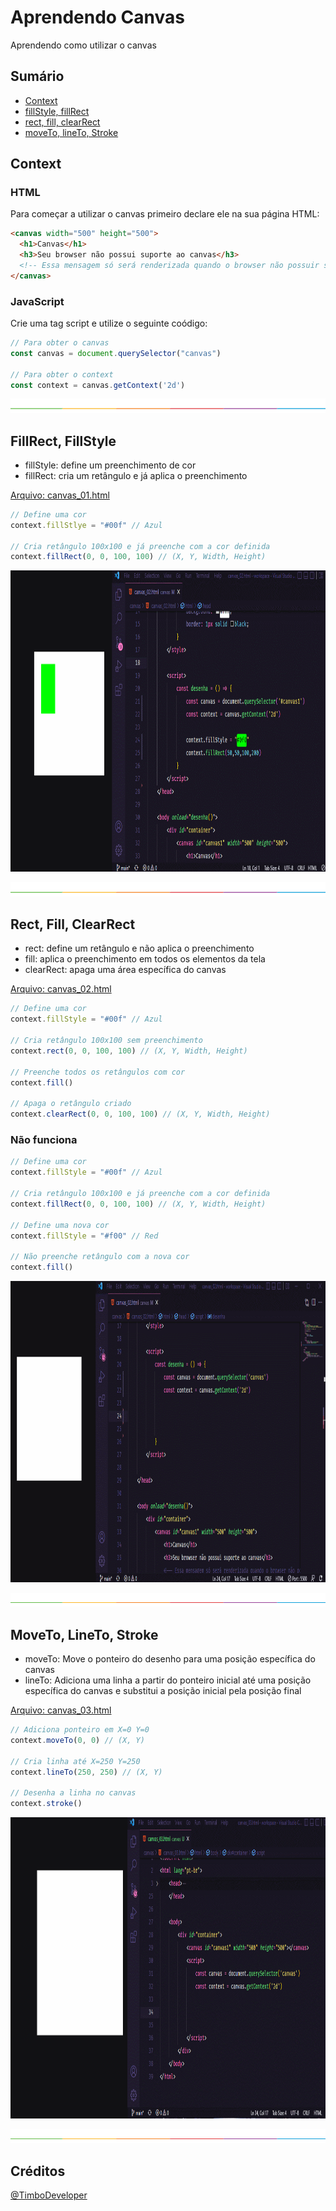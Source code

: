 # Aprendendo Canvas

Aprendendo como utilizar o canvas


## Sumário

 * [Context](#context)
 * [fillStyle, fillRect](#fillrect-fillstyle)
 * [rect, fill, clearRect](#rect-fill-clearrect)
 * [moveTo, lineTo, Stroke](#moveto-lineto-stroke)
## Context

### HTML
Para começar a utilizar o canvas primeiro declare ele na sua página HTML:
```html
<canvas width="500" height="500">
  <h1>Canvas</h1>
  <h3>Seu browser não possui suporte ao canvas</h3>
  <!-- Essa mensagem só será renderizada quando o browser não possuir suporte ao canvas. -->
</canvas>
```
### JavaScript
Crie uma tag script e utilize o seguinte coódigo:
```javascript
// Para obter o canvas
const canvas = document.querySelector("canvas")

// Para obter o context
const context = canvas.getContext('2d')
```
![split](https://github.com/TimboDeveloper/canvas/raw/main/media/split.png)

## FillRect, FillStyle
 - fillStyle: define um preenchimento de cor
 - fillRect: cria um retângulo e já aplica o preenchimento
 
 [Arquivo: canvas_01.html](https://github.com/TimboDeveloper/canvas/blob/main/canvas_01.html)
```javascript
// Define uma cor
context.fillStlye = "#00f" // Azul

// Cria retângulo 100x100 e já preenche com a cor definida
context.fillRect(0, 0, 100, 100) // (X, Y, Width, Height)
```
<img src="https://github.com/TimboDeveloper/canvas/blob/main/media/fillstyle-fillrect.gif" alt="example fillstyle and fillrect gif" width="888" height="481.63" />

![split](https://github.com/TimboDeveloper/canvas/raw/main/media/split.png)

## Rect, Fill, ClearRect
 - rect: define um retângulo e não aplica o preenchimento
 - fill: aplica o preenchimento em todos os elementos da tela
 - clearRect: apaga uma área específica do canvas

 [Arquivo: canvas_02.html](https://github.com/TimboDeveloper/canvas/blob/main/canvas_02.html)
 ```javascript
// Define uma cor
context.fillStyle = "#00f" // Azul

// Cria retângulo 100x100 sem preenchimento
context.rect(0, 0, 100, 100) // (X, Y, Width, Height)

// Preenche todos os retângulos com cor
context.fill() 

// Apaga o retângulo criado
context.clearRect(0, 0, 100, 100) // (X, Y, Width, Height)
 ```

### Não funciona

```javascript
// Define uma cor
context.fillStyle = "#00f" // Azul

// Cria retângulo 100x100 e já preenche com a cor definida
context.fillRect(0, 0, 100, 100) // (X, Y, Width, Height)

// Define uma nova cor
context.fillStyle = "#f00" // Red

// Não preenche retângulo com a nova cor
context.fill()
```
<img src="https://github.com/TimboDeveloper/canvas/blob/main/media/rect-fill-clearrect.gif" alt="example fillstyle and fillrect gif" width="888" height="481.63" />

![split](https://github.com/TimboDeveloper/canvas/raw/main/media/split.png)

## MoveTo, LineTo, Stroke

 - moveTo: Move o ponteiro do desenho para uma posição específica do canvas
 - lineTo: Adiciona uma linha a partir do ponteiro inicial até uma posição específica do canvas e substitui a posição inicial pela posição final

[Arquivo: canvas_03.html](https://github.com/TimboDeveloper/canvas/blob/main/canvas_03.html)
```javascript
// Adiciona ponteiro em X=0 Y=0
context.moveTo(0, 0) // (X, Y)

// Cria linha até X=250 Y=250
context.lineTo(250, 250) // (X, Y)

// Desenha a linha no canvas
context.stroke()
```

<img src="https://github.com/TimboDeveloper/canvas/blob/main/media/moveto-lineto-stroke.gif" alt="example moveTo lineTo stroke gif" width="888" height="481.63" />

![split](https://github.com/TimboDeveloper/canvas/raw/main/media/split.png)
## Créditos

[@TimboDeveloper](https://github.com/TimboDeveloper)